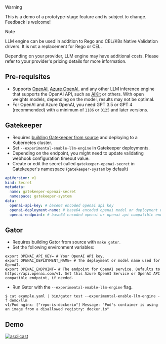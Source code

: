 > [!WARNING]
> This is a demo of a prototype-stage feature and is subject to change. Feedback is welcome!

> [!NOTE]
> LLM engine can be used in addition to Rego and CEL/K8s Native Validation drivers. It is not a replacement for Rego or CEL.
>
> Depending on your provider, LLM engine may have additional costs. Please refer to your provider's pricing details for more information.

## Pre-requisites

- Supports [OpenAI](https://platform.openai.com), [Azure OpenAI](https://azure.microsoft.com/en-us/products/ai-services/openai-service), and any other LLM inference engine that supports the OpenAI API, such as [AIKit](https://sozercan.github.io/aikit/) or others. With open weights models, depending on the model, results may not be optimal.
- For OpenAI and Azure OpenAI, you need GPT 3.5 or GPT 4 (recommended) with a minimum of `1106` or `0125` and later versions.

## Gatekeeper
- Requires [building Gatekeeper from source](https://open-policy-agent.github.io/gatekeeper/website/docs/install#deploying-head-using-make) and deploying to a Kubernetes cluster.
- Set `--experimental-enable-llm-engine` in Gatekeeper deployments.
- Depending on the endpoint, you might need to update validating webhook configuration timeout value.
- Create or edit the secret called `gatekeeper-openai-secret` in Gatekeeper's namespace (`gatekeeper-system` by default)
```yaml
apiVersion: v1
kind: Secret
metadata:
  name: gatekeeper-openai-secret
  namespace: gatekeeper-system
data:
  openai-api-key: # base64 encoded openai api key
  openai-deployment-name: # base64 encoded openai model or deployment name
  openai-endpoint: # base64 encoded openai or openai api compatible endpoint. Defaults to https://api.openai.com/v1 if not set.
```

## Gator
- Requires building Gator from source with `make gator`.
- Set the following environment variables:
```shell
export OPENAI_API_KEY= # Your OpenAI API key.
export OPENAI_DEPLOYMENT_NAME= # The deployment or model name used for OpenAI.
export OPENAI_ENDPOINT= # The endpoint for OpenAI service. Defaults to https://api.openai.com/v1. Set this Azure OpenAI Service or OpenAI API compatible endpoint, if needed.
```
- Run Gator with the `--experimental-enable-llm-engine` flag.

```shell
$ cat example.yaml | bin/gator test --experimental-enable-llm-engine -f demo/llm
v1/Pod nginx: ["repo-is-dockerio"] Message: "Pod's container is using an image from a disallowed registry: docker.io"
```

## Demo
[![asciicast](https://asciinema.org/a/QTBEBp8l0vE5wgD9yGgxE3mnV.svg)](https://asciinema.org/a/QTBEBp8l0vE5wgD9yGgxE3mnV)
